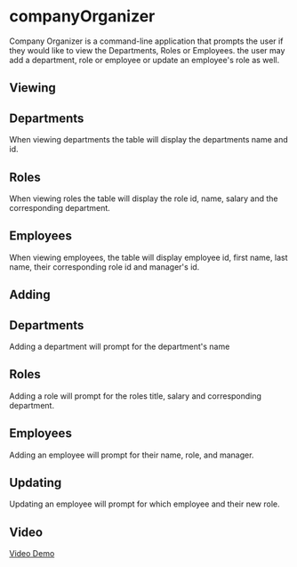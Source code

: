 # companyOrganizer

Company Organizer is a command-line application that prompts the user if they would like to view the Departments, Roles or
Employees. the user may add a department, role or employee or update an employee's role as well.

## Viewing

Departments
-----------

When viewing departments the table will display the departments name and id.

Roles
-----

When viewing roles the table will display the role id, name, salary and the corresponding department.

Employees
---------

When viewing employees, the table will display employee id, first name, last name, their corresponding role id and manager's id.

## Adding

Departments
-----------

Adding a department will prompt for the department's name

Roles
-----

Adding a role will prompt for the roles title, salary and corresponding department.

Employees
---------

Adding an employee will prompt for their name, role, and manager.

## Updating

Updating an employee will prompt for which employee and their new role.

## Video

[Video Demo](https://drive.google.com/file/d/1w63_LJCo8uHEN_BTvb_AP_lC5B13_f-w/view)
